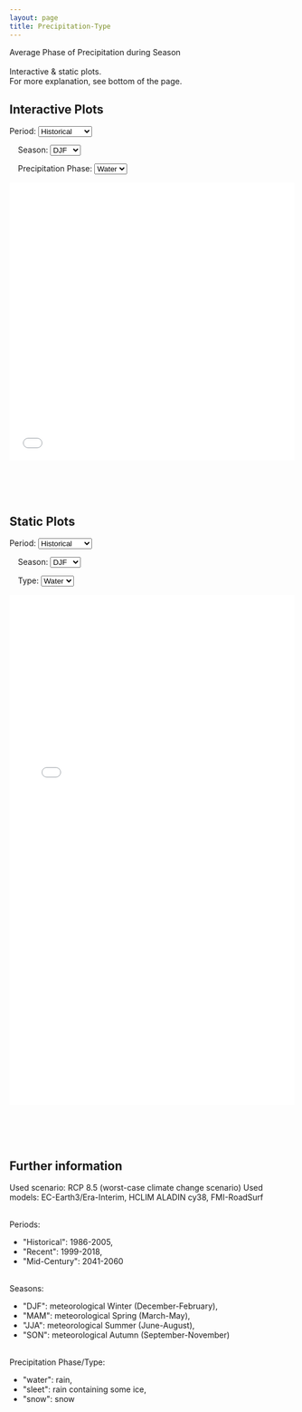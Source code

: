 ```yaml
---
layout: page 
title: Precipitation-Type
---
```


Average Phase of Precipitation during Season <br><br>
Interactive & static plots.<br>
For more explanation, see bottom of the page.




## Interactive Plots


<div style="margin-bottom: 15px;">
  <label for="period1">Period: </label>
  <select id="period1">
    <option value="hist">Historical</option>
    <option value="rect">Recent</option>
    <option value="midc">Mid-Century</option>
  </select>

  <label for="season1" style="margin-left: 15px;">Season: </label>
  <select id="season1">
    <option value="DJF">DJF</option>
    <option value="MAM">MAM</option>
    <option value="JJA">JJA</option>
    <option value="SON">SON</option>
  </select>

  <label for="type1" style="margin-left: 15px;">Precipitation Phase: </label>
  <select id="type1">
    <option value="water">Water</option>
    <option value="snow">Snow</option>
  </select>
</div>



<iframe id="plotFrame" src="PLOT_interactive_GPType_hist_DJF_water.html" 
        width="100%" 
        height="490px" 
        style="border:none; opacity:1; transition: opacity 0.5s;">
</iframe>



<script>
  const periodSelect = document.getElementById('period1');
  const seasonSelect = document.getElementById('season1');
  const typeSelect = document.getElementById('type1');
  const iframe = document.getElementById('plotFrame');

  function updatePlot() {
    const period = periodSelect.value;
    const season = seasonSelect.value;
    const type = typeSelect.value;

    const newSrc = `PLOT_interactive_GPType_${period1}_${season1}_${type1}.html`;

    // Fade out
    iframe.style.opacity = 0;
    setTimeout(() => {
      iframe.src = newSrc;
      // Fade in
      iframe.onload = () => { iframe.style.opacity = 1; };
    }, 400);
  }

  periodSelect.addEventListener('change', updatePlot);
  seasonSelect.addEventListener('change', updatePlot);
  typeSelect.addEventListener('change', updatePlot);
</script>

<br><br><br>






## Static Plots


<div style="margin-bottom: 15px;">
  <label for="period2">Period: </label>
  <select id="period2">
    <option value="hist">Historical</option>
    <option value="rect">Recent</option>
    <option value="midc">Mid-Century</option>
  </select>

  <label for="season2" style="margin-left: 15px;">Season: </label>
  <select id="season2">
    <option value="DJF">DJF</option>
    <option value="MAM">MAM</option>
    <option value="JJA">JJA</option>
    <option value="SON">SON</option>
  </select>

  <label for="type2" style="margin-left: 15px;">Type: </label>
  <select id="type2">
    <option value="water">Water</option>
    <option value="snow">Snow</option>
  </select>
</div>

<iframe id="plotFrame" src="PLOT_static_GPType_hist_DJF_water.html" 
        width="100%" 
        height="900px" 
        style="border:none; opacity:1; transition: opacity 0.5s;">
</iframe>

<script>
  const periodSelect = document.getElementById('period2');
  const seasonSelect = document.getElementById('season2');
  const typeSelect = document.getElementById('typ2e');
  const iframe = document.getElementById('plotFrame');

  function updatePlot() {
    const period = periodSelect.value;
    const season = seasonSelect.value;
    const type = typeSelect.value;

    const newSrc = `PLOT_static_GPType_${period2}_${season2}_${type2}.html`;

    // Fade out
    iframe.style.opacity = 0;
    setTimeout(() => {
      iframe.src = newSrc;
      // Fade in
      iframe.onload = () => { iframe.style.opacity = 1; };
    }, 400);
  }

  periodSelect.addEventListener('change', updatePlot);
  seasonSelect.addEventListener('change', updatePlot);
  typeSelect.addEventListener('change', updatePlot);
</script>




<br><br><br>
## Further information

Used scenario: RCP 8.5 (worst-case climate change scenario)
Used models: EC-Earth3/Era-Interim, HCLIM ALADIN cy38, FMI-RoadSurf <br><br>

Periods: <br>
- "Historical": 1986-2005, <br>
- "Recent": 1999-2018, <br>
- "Mid-Century": 2041-2060<br><br>

Seasons: <br>
- "DJF": meteorological Winter (December-February), <br>
- "MAM": meteorological Spring (March-May), <br>
- "JJA": meteorological Summer (June-August), <br>
- "SON": meteorological Autumn (September-November)<br><br>

Precipitation Phase/Type:
- "water": rain, <br>
- "sleet": rain containing some ice, <br>
- "snow": snow<br><br>